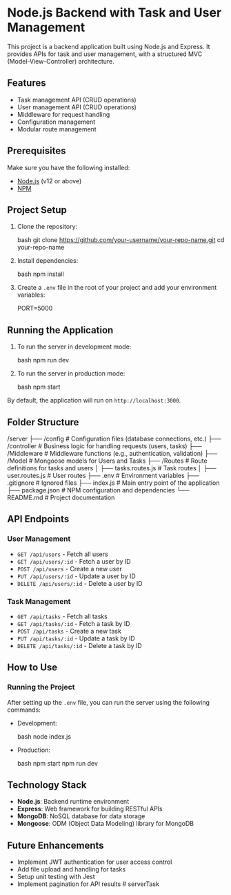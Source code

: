 
# Node.js Backend with Task and User Management

This project is a backend application built using Node.js and Express. It provides APIs for task and user management, with a structured MVC (Model-View-Controller) architecture.

## Features

- Task management API (CRUD operations)
- User management API (CRUD operations)
- Middleware for request handling
- Configuration management
- Modular route management

## Prerequisites

Make sure you have the following installed:

- [Node.js](https://nodejs.org/) (v12 or above)
- [NPM](https://www.npmjs.com/)

## Project Setup

1. Clone the repository:

   bash
   git clone https://github.com/your-username/your-repo-name.git
   cd your-repo-name
   

2. Install dependencies:

   bash
   npm install
   

3. Create a `.env` file in the root of your project and add your environment variables:

   
   PORT=5000
   
   

## Running the Application

1. To run the server in development mode:

   bash
   npm run dev
   

2. To run the server in production mode:

   bash
   npm start
   

By default, the application will run on `http://localhost:3000`.

## Folder Structure


/server
├── /config          # Configuration files (database connections, etc.)
├── /controller      # Business logic for handling requests (users, tasks)
├── /Middleware      # Middleware functions (e.g., authentication, validation)
├── /Model           # Mongoose models for Users and Tasks
├── /Routes          # Route definitions for tasks and users
│   ├── tasks.routes.js    # Task routes
│   ├── user.routes.js     # User routes
├── .env             # Environment variables
├── .gitignore       # Ignored files
├── index.js         # Main entry point of the application
├── package.json     # NPM configuration and dependencies
└── README.md        # Project documentation


## API Endpoints

### User Management

- `GET /api/users` - Fetch all users
- `GET /api/users/:id` - Fetch a user by ID
- `POST /api/users` - Create a new user
- `PUT /api/users/:id` - Update a user by ID
- `DELETE /api/users/:id` - Delete a user by ID

### Task Management

- `GET /api/tasks` - Fetch all tasks
- `GET /api/tasks/:id` - Fetch a task by ID
- `POST /api/tasks` - Create a new task
- `PUT /api/tasks/:id` - Update a task by ID
- `DELETE /api/tasks/:id` - Delete a task by ID

## How to Use



### Running the Project

After setting up the `.env` file, you can run the server using the following commands:

- Development:

   bash
  node index.js
   

- Production:

   bash
   npm start
    npm run dev
   

## Technology Stack

- **Node.js**: Backend runtime environment
- **Express**: Web framework for building RESTful APIs
- **MongoDB**: NoSQL database for data storage
- **Mongoose**: ODM (Object Data Modeling) library for MongoDB

## Future Enhancements

- Implement JWT authentication for user access control
- Add file upload and handling for tasks
- Setup unit testing with Jest
- Implement pagination for API results
#   s e r v e r T a s k  
 